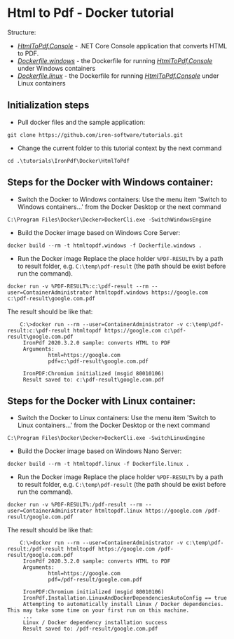 # Html to Pdf - Docker tutorial

Structure:
  * [_HtmlToPdf.Console_][1] - .NET Core Console application that converts HTML to PDF.
  * [_Dockerfile.windows_][2] - the Dockerfile for running [_HtmlToPdf.Console_][1] under Windows containers
  * [_Dockerfile.linux_][3] - the Dockerfile for running [_HtmlToPdf.Console_][1] under Linux containers

## Initialization steps
  * Pull docker files and the sample application:
```
git clone https://github.com/iron-software/tutorials.git
```

  * Change the current folder to this tutorial context by the next command
```
cd .\tutorials\IronPdf\Docker\HtmlToPdf
```

## Steps for the Docker with Windows container:
  * Switch the Docker to Windows containers:
Use the menu item 'Switch to Windows containers...' from the Docker Desktop or the next command
```
C:\Program Files\Docker\Docker>DockerCli.exe -SwitchWindowsEngine
```

  * Build the Docker image based on Windows Core Server:
```
docker build --rm -t htmltopdf.windows -f Dockerfile.windows .
```

  * Run the Docker image
Replace the place holder `%PDF-RESULT%` by a path to result folder, e.g. `C:\temp\pdf-result` (the path should be exist before run the command).
```
docker run -v %PDF-RESULT%:c:\pdf-result --rm --user=ContainerAdministrator htmltopdf.windows https://google.com c:\pdf-result\google.com.pdf
```

The result should be like that:
```
    C:\>docker run --rm --user=ContainerAdministrator -v c:\temp\pdf-result:c:\pdf-result htmltopdf https://google.com c:\pdf-result\google.com.pdf
     IronPdf 2020.3.2.0 sample: converts HTML to PDF
     Arguments:
             html=https://google.com
             pdf=c:\pdf-result\google.com.pdf
     
     IronPDF:Chromium initialized (msgid 80010106)
     Result saved to: c:\pdf-result\google.com.pdf
```

## Steps for the Docker with Linux container:
  * Switch the Docker to Linux containers:
Use the menu item 'Switch to Linux containers...' from the Docker Desktop or the next command
```
C:\Program Files\Docker\Docker>DockerCli.exe -SwitchLinuxEngine
```

  * Build the Docker image based on Windows Nano Server:
```
docker build --rm -t htmltopdf.linux -f Dockerfile.linux .
```

  * Run the Docker image
Replace the place holder `%PDF-RESULT%` by a path to result folder, e.g. `C:\temp\pdf-result` (the path should be exist before run the command).
```
docker run -v %PDF-RESULT%:/pdf-result --rm --user=ContainerAdministrator htmltopdf.linux https://google.com /pdf-result/google.com.pdf
```

The result should be like that:
```
    C:\>docker run --rm --user=ContainerAdministrator -v c:\temp\pdf-result:/pdf-result htmltopdf https://google.com /pdf-result/google.com.pdf
     IronPdf 2020.3.2.0 sample: converts HTML to PDF
     Arguments:
             html=https://google.com
             pdf=/pdf-result/google.com.pdf
     
     IronPDF:Chromium initialized (msgid 80010106)
     IronPdf.Installation.LinuxAndDockerDependenciesAutoConfig == true
     Attempting to automatically install Linux / Docker dependencies.  This may take some time on your first run on this machine.
     ...
     Linux / Docker dependency installation success
     Result saved to: /pdf-result/google.com.pdf
```

[1]: ./HtmlToPdf.Console
[2]: ./Dockerfile.windows
[3]: ./Dockerfile.linux

